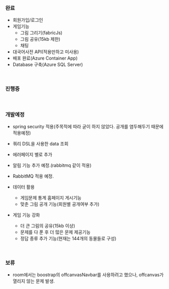 ### 완료
- 회원가입/로그인
- 게임기능
  - 그림 그리기(fabricJs)
  - 그림 공유(15kb 제한)
  - 채팅
- 대국어사전 API(적용만하고 미사용)
- 배포 완료(Azure Container App)
- Database 구축(Azure SQL Server)

<br>

### 진행중

<br>

### 개발예정
- spring security 적용(주목적에 따라 굳이 하지 않았다. 공개를 염두해두기 때문에 적용예정)
- 쿼리 DSL을 사용한 data 조회
- 에러페이지 별로 추가
- 알림 기능 추가 예정.(rabbitmq 같이 적용)
- RabbitMQ 적용 예정.
- 데이터 활용
  - 게임문제 통계 홈페이지 게시기능
  - 맞춘 그림 공개 기능(회원별 공개여부 추가)

- 게임 기능 강화
  - 더 큰 그림의 공유(15kb 이상)
  - 문제를 다 푼 후 더 많은 문제 제공기능
  - 정답 종류 추가 기능(현재는 144개의 동물들로 구성)

<br>

### 보류
- room에서는 boostrap의 offcanvasNavbar를 사용하려고 했으나, offcanvas가 열리지 않는 문제 발생.